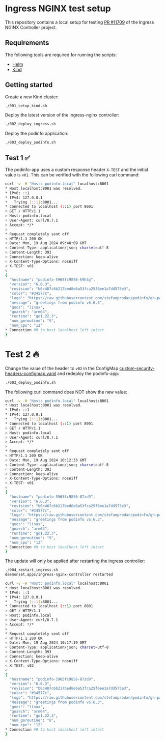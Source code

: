 # Ingress NGINX test setup

This repository contains a local setup for testing [PR #11709](https://github.com/kubernetes/ingress-nginx/pull/11709) of the Ingress NGINX Controller project.

## Requirements

The following tools are required for running the scripts:

- [Helm](https://helm.sh)
- [Kind](https://kind.sigs.k8s.io)

## Getting started

Create a new Kind cluster:

```bash
./001_setup_kind.sh
```

Deploy the latest version of the ingress-nginx controller:

```bash
./002_deploy_ingress.sh
```

Deploy the podinfo application:

```bash
./003_deploy_podinfo.sh
```

## Test 1 ✅

The podinfo-app uses a custom response header `X-TEST` and the initial value is `v01`. This can be verified with the following curl command:

```bash
curl -v -H "Host: podinfo.local" localhost:8001
* Host localhost:8001 was resolved.
* IPv6: ::1
* IPv4: 127.0.0.1
*   Trying [::1]:8001...
* Connected to localhost (::1) port 8001
> GET / HTTP/1.1
> Host: podinfo.local
> User-Agent: curl/8.7.1
> Accept: */*
> 
* Request completely sent off
< HTTP/1.1 200 OK
< Date: Mon, 19 Aug 2024 09:48:09 GMT
< Content-Type: application/json; charset=utf-8
< Content-Length: 393
< Connection: keep-alive
< X-Content-Type-Options: nosniff
< X-TEST: v01
< 
{
  "hostname": "podinfo-5965fc9856-k9h4g",
  "version": "6.6.3",
  "revision": "b0c487c6b217bed8e6a53fca25f6ee1a7dd573e3",
  "color": "#34577c",
  "logo": "https://raw.githubusercontent.com/stefanprodan/podinfo/gh-pages/cuddle_clap.gif",
  "message": "greetings from podinfo v6.6.3",
  "goos": "linux",
  "goarch": "arm64",
  "runtime": "go1.22.3",
  "num_goroutine": "9",
  "num_cpu": "12"
* Connection #0 to host localhost left intact
}
```

# Test 2 🔥

Change the value of the header to `v02` in the ConfigMap [custom-security-headers-configmap.yaml](podinfo-app/templates/custom-security-headers-configmap.yaml) and redeploy the podinfo-app:

```bash
./003_deploy_podinfo.sh
```

The following curl command does NOT show the new value:

```bash
curl -v -H "Host: podinfo.local" localhost:8001
* Host localhost:8001 was resolved.
* IPv6: ::1
* IPv4: 127.0.0.1
*   Trying [::1]:8001...
* Connected to localhost (::1) port 8001
> GET / HTTP/1.1
> Host: podinfo.local
> User-Agent: curl/8.7.1
> Accept: */*
> 
* Request completely sent off
< HTTP/1.1 200 OK
< Date: Mon, 19 Aug 2024 10:12:33 GMT
< Content-Type: application/json; charset=utf-8
< Content-Length: 393
< Connection: keep-alive
< X-Content-Type-Options: nosniff
< X-TEST: v01
< 
{
  "hostname": "podinfo-5965fc9856-87zd9",
  "version": "6.6.3",
  "revision": "b0c487c6b217bed8e6a53fca25f6ee1a7dd573e3",
  "color": "#34577c",
  "logo": "https://raw.githubusercontent.com/stefanprodan/podinfo/gh-pages/cuddle_clap.gif",
  "message": "greetings from podinfo v6.6.3",
  "goos": "linux",
  "goarch": "arm64",
  "runtime": "go1.22.3",
  "num_goroutine": "9",
  "num_cpu": "12"
* Connection #0 to host localhost left intact
}
```

The update will only be applied after restarting the ingress controller:

```bash
./004_restart_ingress.sh
daemonset.apps/ingress-nginx-controller restarted

curl -v -H "Host: podinfo.local" localhost:8001                                                          
* Host localhost:8001 was resolved.
* IPv6: ::1
* IPv4: 127.0.0.1
*   Trying [::1]:8001...
* Connected to localhost (::1) port 8001
> GET / HTTP/1.1
> Host: podinfo.local
> User-Agent: curl/8.7.1
> Accept: */*
> 
* Request completely sent off
< HTTP/1.1 200 OK
< Date: Mon, 19 Aug 2024 10:17:19 GMT
< Content-Type: application/json; charset=utf-8
< Content-Length: 393
< Connection: keep-alive
< X-Content-Type-Options: nosniff
< X-TEST: v02
< 
{
  "hostname": "podinfo-5965fc9856-87zd9",
  "version": "6.6.3",
  "revision": "b0c487c6b217bed8e6a53fca25f6ee1a7dd573e3",
  "color": "#34577c",
  "logo": "https://raw.githubusercontent.com/stefanprodan/podinfo/gh-pages/cuddle_clap.gif",
  "message": "greetings from podinfo v6.6.3",
  "goos": "linux",
  "goarch": "arm64",
  "runtime": "go1.22.3",
  "num_goroutine": "8",
  "num_cpu": "12"
* Connection #0 to host localhost left intact
}
```
